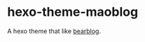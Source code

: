 # hexo-theme-maoblog
A hexo theme that like [bearblog](https://github.com/HermanMartinus/bearblog).

